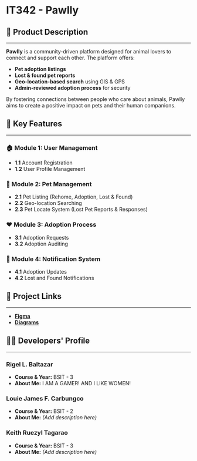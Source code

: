 # IT342 - Pawlly  

## 🐾 Product Description  
---
**Pawlly** is a community-driven platform designed for animal lovers to connect and support each other. The platform offers:  
- **Pet adoption listings**  
- **Lost & found pet reports**  
- **Geo-location-based search** using GIS & GPS  
- **Admin-reviewed adoption process** for security  

By fostering connections between people who care about animals, Pawlly aims to create a positive impact on pets and their human companions.  

## 🌟 Key Features  
---
### 🏠 Module 1: User Management  
- **1.1** Account Registration  
- **1.2** User Profile Management  

### 🐶 Module 2: Pet Management  
- **2.1** Pet Listing (Rehome, Adoption, Lost & Found)  
- **2.2** Geo-location Searching  
- **2.3** Pet Locate System (Lost Pet Reports & Responses)  

### ❤️ Module 3: Adoption Process  
- **3.1** Adoption Requests  
- **3.2** Adoption Auditing  

### 🔔 Module 4: Notification System  
- **4.1** Adoption Updates  
- **4.2** Lost and Found Notifications  

## 🔗 Project Links  
---
- **[Figma](#)**  
- **[Diagrams](#)**  

## 👨‍💻 Developers' Profile  
---
### **Rigel L. Baltazar**  
- **Course & Year:** BSIT - 3  
- **About Me:** I AM A GAMER! AND I LIKE WOMEN!

### **Louie James F. Carbungco**  
- **Course & Year:** BSIT - 2  
- **About Me:** _(Add description here)_  

### **Keith Ruezyl Tagarao**  
- **Course & Year:** BSIT - 3  
- **About Me:** _(Add description here)_  
